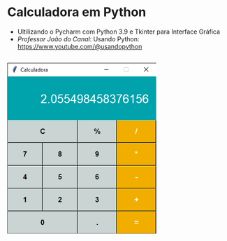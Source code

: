 # Calculadora em Python 
- Ultilizando o Pycharm com Python 3.9 e Tkinter para Interface Gráfica
- *Professor João do Canal*: Usando Python: https://www.youtube.com/@usandopython
##
<img  src="https://github.com/Print-TesteServer/Calculadora/blob/master/data/images/Captura%20de%20Tela%20(30).png"/>
